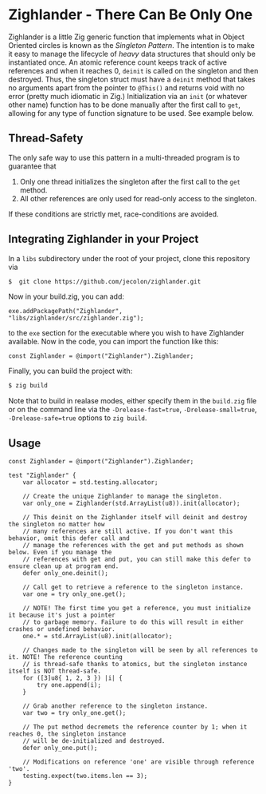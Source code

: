 # Zighlander - There Can Be Only One
Zighlander is a little Zig generic function that implements what in Object Oriented circles is
known as the *Singleton Pattern*. The intention is to make it easy to manage the lifecycle of *heavy* 
data structures that should only be instantiated once. An atomic reference count keeps track of 
active references and when it reaches 0, `deinit` is called on the singleton and then destroyed.
Thus, the singleton struct must have a `deinit` method that takes no arguments apart from the pointer
to `@This()` and returns void with no error (pretty much idiomatic in Zig.) Initialization via an 
`init` (or whatever other name) function has to be done manually after the first call to `get`, 
allowing for any type of function signature to be used. See example below.

## Thread-Safety
The only safe way to use this pattern in a multi-threaded program is to guarantee that

1. Only one thread initializes the singleton after the first call to the `get` method.
2. All other references are only used for read-only access to the singleton.

If these conditions are strictly met, race-conditions are avoided.

## Integrating Zighlander in your Project
In a `libs` subdirectory under the root of your project, clone this repository via

```sh
$  git clone https://github.com/jecolon/zighlander.git
```

Now in your build.zig, you can add:

```zig
exe.addPackagePath("Zighlander", "libs/zighlander/src/zighlander.zig");
```

to the `exe` section for the executable where you wish to have Zighlander available. Now in the code, you
can import the function like this:

```zig
const Zighlander = @import("Zighlander").Zighlander;
```

Finally, you can build the project with:

```sh
$ zig build
```

Note that to build in realase modes, either specify them in the `build.zig` file or on the command line
via the `-Drelease-fast=true`, `-Drelease-small=true`, `-Drelease-safe=true` options to `zig build`.

## Usage
```zig
const Zighlander = @import("Zighlander").Zighlander;

test "Zighlander" {
    var allocator = std.testing.allocator;

    // Create the unique Zighlander to manage the singleton.
    var only_one = Zighlander(std.ArrayList(u8)).init(allocator);

    // This deinit on the Zighlander itself will deinit and destroy the singleton no matter how 
    // many references are still active. If you don't want this behavior, omit this defer call and 
    // manage the references with the get and put methods as shown below. Even if you manage the 
    // references with get and put, you can still make this defer to ensure clean up at program end.
    defer only_one.deinit();

    // Call get to retrieve a reference to the singleton instance.
    var one = try only_one.get();

    // NOTE! The first time you get a reference, you must initialize it because it's just a pointer
    // to garbage memory. Failure to do this will result in either crashes or undefined behavior.
    one.* = std.ArrayList(u8).init(allocator);

    // Changes made to the singleton will be seen by all references to it. NOTE! The reference counting
    // is thread-safe thanks to atomics, but the singleton instance itself is NOT thread-safe.
    for ([3]u8{ 1, 2, 3 }) |i| {
        try one.append(i);
    }

    // Grab another reference to the singleton instance.
    var two = try only_one.get();

    // The put method decremets the reference counter by 1; when it reaches 0, the singleton instance
    // will be de-initialized and destroyed.
    defer only_one.put();

    // Modifications on reference 'one' are visible through reference 'two'.
    testing.expect(two.items.len == 3);
}
```
